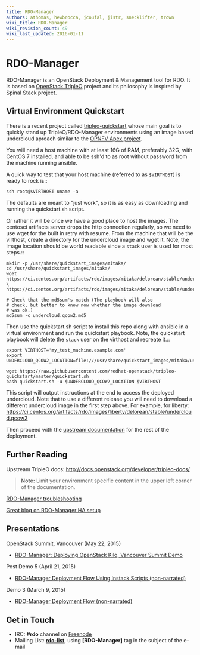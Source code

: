 ```yaml
---
title: RDO-Manager
authors: athomas, hewbrocca, jcoufal, jistr, snecklifter, trown
wiki_title: RDO-Manager
wiki_revision_count: 49
wiki_last_updated: 2016-01-11
---
```


# RDO-Manager

RDO-Manager is an OpenStack Deployment & Management tool for RDO. It is based on [OpenStack TripleO](http://wiki.openstack.org/wiki/TripleO) project and its philosophy is inspired by Spinal Stack project.

## Virtual Environment Quickstart

There is a recent project called [tripleo-quickstart](https://github.com/redhat-openstack/tripleo-quickstart) whose main goal is to quickly stand up TripleO/RDO-Manager environments using an image based undercloud aproach similar to the [OPNFV Apex project](http://artifacts.opnfv.org/apex/docs/installation-instructions/).

You will need a host machine with at least 16G of RAM, preferably 32G,
with CentOS 7 installed, and able to be ssh'd to as root
without password from the machine running ansible.

A quick way to test that your host machine (referred to as `$VIRTHOST`) is
ready to rock is::

    ssh root@$VIRTHOST uname -a

The defaults are meant to "just work", so it is as easy as
downloading and running the quickstart.sh script.

Or rather it will be once we have a good place to host the
images. The centosci artifacts server drops the http connection
regularly, so we need to use wget for the built in retry with
resume. From the machine that will be the virthost, create a
directory for the undercloud image and wget it. Note, the
image location should be world readable since a ``stack`` user
is used for most steps.::

    mkdir -p /usr/share/quickstart_images/mitaka/
    cd /usr/share/quickstart_images/mitaka/
    wget https://ci.centos.org/artifacts/rdo/images/mitaka/delorean/stable/undercloud.qcow2.md5 \
    https://ci.centos.org/artifacts/rdo/images/mitaka/delorean/stable/undercloud.qcow2

    # Check that the md5sum's match (The playbook will also
    # check, but better to know now whether the image download
    # was ok.)
    md5sum -c undercloud.qcow2.md5

Then use the quickstart.sh script to install this repo along
with ansible in a virtual environment and run the quickstart
playbook. Note, the quickstart playbook will delete the ``stack``
user on the virthost and recreate it.::

    export VIRTHOST='my_test_machine.example.com'
    export UNDERCLOUD_QCOW2_LOCATION=file:///usr/share/quickstart_images/mitaka/undercloud.qcow2

    wget https://raw.githubusercontent.com/redhat-openstack/tripleo-quickstart/master/quickstart.sh
    bash quickstart.sh -u $UNDERCLOUD_QCOW2_LOCATION $VIRTHOST

This script will output instructions at the end to access the
deployed undercloud.  Note that to use a different release you will need to
download a different undercloud image in the first step above.
For example, for liberty:
https://ci.centos.org/artifacts/rdo/images/liberty/delorean/stable/undercloud.qcow2

Then proceed with the [upstream documentation](http://docs.openstack.org/developer/tripleo-docs/basic_deployment/basic_deployment_cli.html#upload-images) for the rest of the deployment.

## Further Reading

Upstream TripleO docs: <http://docs.openstack.org/developer/tripleo-docs/>

> **Note:** Limit your environment specific content in the upper left corner of the documentation.

[RDO-Manager troubleshooting](rdo-manager-troubleshooting)

[Great blog on RDO-Manager HA setup](https://remote-lab.net/rdo-manager-ha-openstack-deployment/)

## Presentations

OpenStack Summit, Vancouver (May 22, 2015)

*   [RDO-Manager: Deploying OpenStack Kilo, Vancouver Summit Demo](http://youtu.be/731INn1GDmk)

Post Demo 5 (April 21, 2015)

*   [RDO-Manager Deployment Flow Using Instack Scripts (non-narrated)](http://youtu.be/TyK0df3mCM8)

Demo 3 (March 9, 2015)

*   [RDO-Manager Deployment Flow (non-narrated)](http://youtu.be/zKG-CB8WdTg)

## Get in Touch

*   IRC: **#rdo** channel on [Freenode](http://freenode.net)
*   Mailing List: [**rdo-list**](//www.redhat.com/mailman/listinfo/rdo-list), using **[RDO-Manager]** tag in the subject of the e-mail
